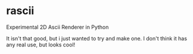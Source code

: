 # rascii
Experimental 2D Ascii Renderer in Python

It isn't that good, but i just wanted to try and make one.
I don't think it has any real use, but looks cool!
